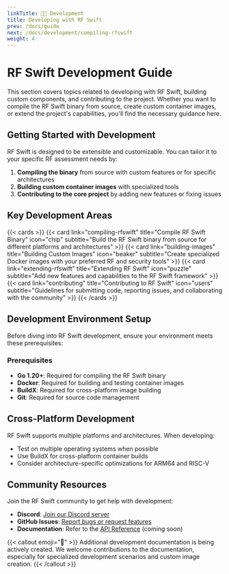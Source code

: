 ```yaml
---
linkTitle: 🧑‍🍳 Development
title: Developing with RF Swift
prev: /docs/guide
next: /docs/development/compiling-rfswift
weight: 4
---
```


# RF Swift Development Guide

This section covers topics related to developing with RF Swift, building custom components, and contributing to the project. Whether you want to compile the RF Swift binary from source, create custom container images, or extend the project's capabilities, you'll find the necessary guidance here.

## Getting Started with Development

RF Swift is designed to be extensible and customizable. You can tailor it to your specific RF assessment needs by:

1. **Compiling the binary** from source with custom features or for specific architectures
2. **Building custom container images** with specialized tools
3. **Contributing to the core project** by adding new features or fixing issues

## Key Development Areas

{{< cards >}}
  {{< card link="compiling-rfswift" title="Compile RF Swift Binary" icon="chip" subtitle="Build the RF Swift binary from source for different platforms and architectures" >}}
  {{< card link="building-images" title="Building Custom Images" icon="beaker" subtitle="Create specialized Docker images with your preferred RF and security tools" >}}
  {{< card link="extending-rfswift" title="Extending RF Swift" icon="puzzle" subtitle="Add new features and capabilities to the RF Swift framework" >}}
  {{< card link="contributing" title="Contributing to RF Swift" icon="users" subtitle="Guidelines for submitting code, reporting issues, and collaborating with the community" >}}
{{< /cards >}}

## Development Environment Setup

Before diving into RF Swift development, ensure your environment meets these prerequisites:

### Prerequisites

- **Go 1.20+**: Required for compiling the RF Swift binary
- **Docker**: Required for building and testing container images
- **BuildX**: Required for cross-platform image building
- **Git**: Required for source code management

## Cross-Platform Development

RF Swift supports multiple platforms and architectures. When developing:

- Test on multiple operating systems when possible
- Use BuildX for cross-platform container builds
- Consider architecture-specific optimizations for ARM64 and RISC-V

## Community Resources

Join the RF Swift community to get help with development:

- **Discord**: [Join our Discord server](https://discord.gg/NS3HayKrpA)
- **GitHub Issues**: [Report bugs or request features](https://github.com/PentHertz/RF-Swift/issues)
- **Documentation**: Refer to the [API Reference](https://github.com/PentHertz/RF-Swift/wiki/API-Reference) (coming soon)

{{< callout emoji="🚧" >}}
Additional development documentation is being actively created. We welcome contributions to the documentation, especially for specialized development scenarios and custom image creation.
{{< /callout >}}